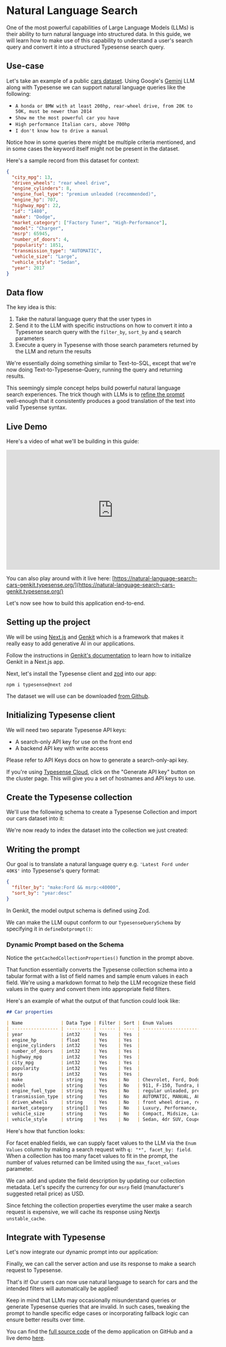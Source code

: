 # Natural Language Search

One of the most powerful capabilities of Large Language Models (LLMs) is their ability to turn natural language into structured data.
In this guide, we will learn how to make use of this capability to understand a user's search query and convert it into a structured Typesense search query.

## Use-case

Let's take an example of a public [cars dataset](https://www.kaggle.com/datasets/rupindersinghrana/car-features-and-prices-dataset).
Using Google's [Gemini](https://deepmind.google/technologies/gemini/) LLM along with Typesense we can support natural language queries like the following:

- `A honda or BMW with at least 200hp, rear-wheel drive, from 20K to 50K, must be newer than 2014`
- `Show me the most powerful car you have`
- `High performance Italian cars, above 700hp`
- `I don't know how to drive a manual`

Notice how in some queries there might be multiple criteria mentioned, and in some cases the keyword itself might not be present in the dataset.

Here's a sample record from this dataset for context:

```json
{
  "city_mpg": 13,
  "driven_wheels": "rear wheel drive",
  "engine_cylinders": 8,
  "engine_fuel_type": "premium unleaded (recommended)",
  "engine_hp": 707,
  "highway_mpg": 22,
  "id": "1480",
  "make": "Dodge",
  "market_category": ["Factory Tuner", "High-Performance"],
  "model": "Charger",
  "msrp": 65945,
  "number_of_doors": 4,
  "popularity": 1851,
  "transmission_type": "AUTOMATIC",
  "vehicle_size": "Large",
  "vehicle_style": "Sedan",
  "year": 2017
}
```

## Data flow

The key idea is this:

1. Take the natural language query that the user types in
2. Send it to the LLM with specific instructions on how to convert it into a Typesense search query with the `filter_by`, `sort_by` and `q` search parameters
3. Execute a query in Typesense with those search parameters returned by the LLM and return the results

We're essentially doing something similar to Text-to-SQL, except that we're now doing Text-to-Typesense-Query, running the query and returning results.

This seemingly simple concept helps build powerful natural language search experiences.
The trick though with LLMs is to [refine the prompt](#writing-the-prompt) well-enough that it consistently produces a good translation of the text into valid Typesense syntax.

## Live Demo

Here's a video of what we'll be building in this guide:

<iframe width="560" height="315" src="https://www.youtube.com/embed/xyXccgMqBow?si=utqcCh9HDEnoGtmL" title="YouTube video player" frameborder="0" allow="accelerometer; autoplay; clipboard-write; encrypted-media; gyroscope; picture-in-picture; web-share" referrerpolicy="strict-origin-when-cross-origin" allowfullscreen></iframe>

You can also play around with it live here: [https://natural-language-search-cars-genkit.typesense.org/](https://natural-language-search-cars-genkit.typesense.org/)

Let's now see how to build this application end-to-end.

## Setting up the project

We will be using [Next.js](https://nextjs.org/) and [Genkit](https://github.com/firebase/genkit) which is a framework that makes it really easy to add generative AI in our applications.

Follow the instructions in [Genkit's documentation](https://firebase.google.com/docs/genkit/nextjs) to learn how to initialize Genkit in a Next.js app.

Next, let's install the Typesense client and [zod](https://zod.dev/) into our app:

```shell
npm i typesense@next zod
```

The dataset we will use can be downloaded [from Github](https://github.com/typesense/showcase-generation-augmented-retrieval-genkit/blob/main/scripts/data/cars.jsonl).

## Initializing Typesense client

We will need two separate Typesense API keys:

- A search-only API key for use on the front end
- A backend API key with write access

Please refer to <RouterLink :to="`/${$site.themeConfig.typesenseLatestVersion}/api/api-keys.html#search-only-api-key`">API Keys</RouterLink> docs on how to generate a search-only-api key.

If you're using [Typesense Cloud](./install-typesense.md#option-1-typesense-cloud), click on the "Generate API key" button on the cluster page. This will give you a set of hostnames and API keys to use.

<Tabs :tabs="['JavaScript']">
  <template v-slot:JavaScript>

```js
import Typesense from 'typesense'
/*
 *  Our JavaScript client library works on both the server and the browser.
 *  When using the library on the browser, please be sure to use the
 *  search-only API Key rather than an admin API key since the latter
 *  has write access to Typesense and you don't want to expose that.
 */
export const typesense = ({ isServer = false } = {}) =>
  new Typesense.Client({
    apiKey:
      (isServer ? process.env.TYPESENSE_ADMIN_API_KEY : process.env.NEXT_PUBLIC_TYPESENSE_SEARCH_ONLY_API_KEY) || 'xyz',
    nodes: [
      {
        url: process.env.NEXT_PUBLIC_TYPESENSE_URL || 'http://localhost:8108',
      },
    ],
    connectionTimeoutSeconds: 5,
  })
```

  </template>
</Tabs>

## Create the Typesense collection

We'll use the following schema to create a Typesense Collection and import our cars dataset into it:

<Tabs :tabs="['JavaScript']">
  <template v-slot:JavaScript>

```js
typesense({ isServer: true })
  .collections()
  .create({
    name: 'cars',
    fields: [
      { name: 'make', type: 'string', facet: true },
      { name: 'model', type: 'string', facet: true },
      { name: 'year', type: 'int32' },
      { name: 'engine_fuel_type', type: 'string', facet: true },
      { name: 'engine_hp', type: 'float' },
      { name: 'engine_cylinders', type: 'int32' },
      { name: 'transmission_type', type: 'string', facet: true },
      { name: 'driven_wheels', type: 'string', facet: true },
      { name: 'number_of_doors', type: 'int32' },
      { name: 'market_category', type: 'string[]', facet: true },
      { name: 'vehicle_size', type: 'string', facet: true },
      { name: 'vehicle_style', type: 'string', facet: true },
      { name: 'highway_mpg', type: 'int32' },
      { name: 'city_mpg', type: 'int32' },
      { name: 'popularity', type: 'int32' },
      { name: 'msrp', type: 'int32' },
    ],
  })
```

  </template>
</Tabs>

We're now ready to index the dataset into the collection we just created:

<Tabs :tabs="['JavaScript']">
  <template v-slot:JavaScript>

```js
let fs = require('fs/promises')

const carsInJsonl = await fs.readFile('cars.jsonl')
// IMPORTANT: Be sure to increase connectionTimeoutSeconds to at least 5 minutes or more for imports,
//  when instantiating the client
typesense({ isServer: true }).collections('cars').documents().import(carsInJsonl)
```

  </template>
</Tabs>

## Writing the prompt

Our goal is to translate a natural language query e.g. `'Latest Ford under 40K$'` into Typesense's query format:

```json
{
  "filter_by": "make:Ford && msrp:<40000",
  "sort_by": "year:desc"
}
```

In Genkit, the model output schema is defined using Zod.

<Tabs :tabs="['JavaScript']">
<template v-slot:JavaScript>

```js
import * as z from 'zod'

const TypesenseQuerySchema = z
  .object({
    query: z.string().describe('a full-text search query'),
    filter_by: z.string().describe('a filter query in Typesense format'),
    sort_by: z.string().describe('a sorting query in Typesense format'),
  })
  .partial()
```

  </template>
</Tabs>

We can make the LLM ouput conform to our `TypesenseQuerySchema` by specifying it in `defineDotprompt()`:

<Tabs :tabs="['JavaScript']">
  <template v-slot:JavaScript>

```js
import { defineDotprompt } from '@genkit-ai/dotprompt'

const typesensePrompt = async () =>
  defineDotprompt(
    {
      model: 'googleai/gemini-1.5-flash',
      input: {
        schema: z.object({
          query: z.string(),
        }),
      },
      output: {
        schema: TypesenseQuerySchema,
      },
      name: 'typesense-prompt',
    },
    `You are assisting a user in searching for cars. Convert their query into the appropriate Typesense query format based on the instructions below.

### Typesense Query Syntax ###

## Filtering (for the filter_by property) ##

Matching values: The syntax is {fieldName} follow by a match operator : and a string value or an array of string values each separated by a comma. Do not encapsulate the value in double quote or single quote. Examples:
- model:prius
- make:[BMW,Nissan] returns cars that are manufactured by BMW OR Nissan.

Numeric Filters: Use :[min..max] for ranges, or comparison operators like :>, :<, :>=, :<=, :=. Examples:
 - year:[2000..2020]
 - highway_mpg:>40
 - msrp:=30000

Multiple Conditions: Separate conditions with &&. Examples:
 - num_employees:>100 && country:[USA,UK]
 - categories:=Shoes && categories:=Outdoor

OR Conditions Across Fields: Use || only for different fields. Examples:
 - vehicle_size:Large || vehicle_style:Wagon
 - (vehicle_size:Large || vehicle_style:Wagon) && year:>2010

If the same field is used for filtering multiple values in an || (OR) operation, then use the multi-value OR syntax. For eg:
\`make:BMW || make:Honda || make:Ford\`
should be simplified as:
\`make:[BMW, Honda, Ford]\`

Negation: Use :!= to exclude values. Examples:
 - make:!=Nissan
 - make:!=[Nissan,BMW]

If any string values have parentheses, surround the value with backticks to escape them.

For eg, if a field has the value "premium unleaded (required)", and you need to use it in a filter_by expression, then you would use it like this:

- fuel_type:\`premium unleaded (required)\`
- fuel_type!:\`premium unleaded (required)\`

## Sorting (for the sort_by property) ##

You can only sort maximum 3 sort fields at a time. The syntax is {fieldName}: follow by asc (ascending) or dsc (descending), if sort by multiple fields, separate them by a comma. Examples:
 - msrp:desc
 - year:asc,city_mpg:desc

Sorting hints:
  - When a user says something like "good mileage", sort by highway_mpg or/and city_mpg.
  - When a user says something like "powerful", sort by engine_hp.
  - When a user says something like "latest", sort by year.

## Car properties ##

| Name | Data Type | Filter | Sort | Enum Values | Description |
|------|-----------|--------|------|-------------|-------------|
${await getCachedCollectionProperties()}

### Query (for the query property) ###
Include query only if both filter_by and sort_by are inadequate.

### User-Supplied Query ###

{{query}}

### Output Instructions ###

Provide the valid JSON with the correct filter and sorting format, only include fields with non-null values. Do not add extra text or explanations.`,
  )
```

  </template>
</Tabs>

### Dynamic Prompt based on the Schema

Notice the `getCachedCollectionProperties()` function in the prompt above.

That function essentially converts the Typesense collection schema into a tabular format with a list of field names and sample enum values in each field.
We're using a markdown format to help the LLM recognize these field values in the query and convert them into appropriate field filters.

Here's an example of what the output of that function could look like:

```markdown
## Car properties

| Name              | Data Type | Filter | Sort | Enum Values                                                                                                                                                                                                                                                                                                                                                                                                                                                  | Description                               |
| ----------------- | --------- | ------ | ---- | ------------------------------------------------------------------------------------------------------------------------------------------------------------------------------------------------------------------------------------------------------------------------------------------------------------------------------------------------------------------------------------------------------------------------------------------------------------ | ----------------------------------------- |
| year              | int32     | Yes    | Yes  |                                                                                                                                                                                                                                                                                                                                                                                                                                                              |                                           |
| engine_hp         | float     | Yes    | Yes  |                                                                                                                                                                                                                                                                                                                                                                                                                                                              |                                           |
| engine_cylinders  | int32     | Yes    | Yes  |                                                                                                                                                                                                                                                                                                                                                                                                                                                              |                                           |
| number_of_doors   | int32     | Yes    | Yes  |                                                                                                                                                                                                                                                                                                                                                                                                                                                              |                                           |
| highway_mpg       | int32     | Yes    | Yes  |                                                                                                                                                                                                                                                                                                                                                                                                                                                              |                                           |
| city_mpg          | int32     | Yes    | Yes  |                                                                                                                                                                                                                                                                                                                                                                                                                                                              |                                           |
| popularity        | int32     | Yes    | Yes  |                                                                                                                                                                                                                                                                                                                                                                                                                                                              |                                           |
| msrp              | int32     | Yes    | Yes  |                                                                                                                                                                                                                                                                                                                                                                                                                                                              | in USD                                    |
| make              | string    | Yes    | No   | Chevrolet, Ford, Dodge, Mercedes-Benz, BMW, Toyota, Infiniti, GMC, Volkswagen, Nissan, Mazda, Audi, Cadillac, Lexus, Volvo, Honda, Suzuki, Hyundai, Pontiac, Mitsubishi, Chrysler, Kia, Porsche, Subaru, Acura, Buick, Oldsmobile, Saab, Lincoln, Bentley, Ferrari, Plymouth, Aston Martin, Land Rover, Lamborghini, Maserati, Scion, FIAT, Rolls-Royce, Lotus, Maybach, HUMMER, McLaren, Alfa Romeo, Genesis, Spyker, Bugatti                               |                                           |
| model             | string    | Yes    | No   | 911, F-150, Tundra, E-Class, Silverado 1500, 3 Series, Sierra 1500, Tacoma, B-Series Pickup, Truck, Accord, Colorado, 300-Class, 9-3, Civic, Q50, Forte, Canyon, Frontier, Ram Pickup 1500, R8, C-Class, 4 Series, 3, S-Class, Gallardo, 6 Series, Dakota, Golf GTI, Jetta, Camaro, 900, 850, S-10, Colt, Charger, Continental GT, G6, Juke, 370Z, Jimmy, Pickup, Sidekick, Corvette, Q70, Shadow, Ranger, Mustang, G Coupe, Durango, Silverado 1500 Classic | There are more enum values for this field |
| engine_fuel_type  | string    | Yes    | No   | regular unleaded, premium unleaded (required), premium unleaded (recommended), flex-fuel (unleaded/E85), diesel, flex-fuel (premium unleaded required/E85), flex-fuel (premium unleaded recommended/E85), electric, natural gas                                                                                                                                                                                                                              |                                           |
| transmission_type | string    | Yes    | No   | AUTOMATIC, MANUAL, AUTOMATED_MANUAL, UNKNOWN, DIRECT_DRIVE                                                                                                                                                                                                                                                                                                                                                                                                   |                                           |
| driven_wheels     | string    | Yes    | No   | front wheel drive, rear wheel drive, all wheel drive, four wheel drive                                                                                                                                                                                                                                                                                                                                                                                       |                                           |
| market_category   | string[]  | Yes    | No   | Luxury, Performance, High-Performance, Crossover, Hatchback, Factory Tuner, Flex Fuel, Exotic, Hybrid, Diesel                                                                                                                                                                                                                                                                                                                                                |                                           |
| vehicle_size      | string    | Yes    | No   | Compact, Midsize, Large                                                                                                                                                                                                                                                                                                                                                                                                                                      |                                           |
| vehicle_style     | string    | Yes    | No   | Sedan, 4dr SUV, Coupe, Convertible, Wagon, 4dr Hatchback, Extended Cab Pickup, 2dr Hatchback, Crew Cab Pickup, Passenger Minivan, Regular Cab Pickup, 2dr SUV, Cargo Van, Passenger Van, Cargo Minivan, Convertible SUV                                                                                                                                                                                                                                      |                                           |
```

Here's how that function looks:

<Tabs :tabs="['JavaScript']">
<template v-slot:JavaScript>

```js
async function getCollectionProperties() {
  const collection = await typesense({ isServer: true }).collections('cars').retrieve()
  const facetableFields = []
  const rows = []

  collection.fields?.forEach(field => {
    if (field.facet) {
      facetableFields.push(field)
    } else {
      const { name, type, sort } = field
      rows.push(
        // prettier-ignore
        `|${name}|${type}|Yes|${booleanToYesNo(sort)}||${collection.metadata?.[name] || ''}|`,
      )
    }
  })

  const facetValues = await typesense()
    .collections('cars')
    .documents()
    .search({
      q: '*',
      facet_by: facetableFields?.map(({ name }) => name).join(','),
      max_facet_values: MAX_FACET_VALUES + 1, // plus 1 so we can check if any fields exceed the limit
    })

  const facetableRows = facetableFields?.map(({ type, name, sort }, i) => {
    const counts = facetValues.facet_counts?.[i].counts
    const exceedMaxNumValues =
      counts && counts?.length > MAX_FACET_VALUES ? 'There are more enum values for this field' : ''
    const enums = counts?.map(item => item.value).join(', ')
    // prettier-ignore
    return `|${name}|${type}|Yes|${booleanToYesNo(sort)}|${enums}|${collection.metadata?.[name] || ' '
    }${exceedMaxNumValues}|`;
  })
  return rows.concat(facetableRows).join('\n')
}

function booleanToYesNo(bool: boolean | null | undefined) {
  return bool ? 'Yes' : 'No'
}
```

  </template>
</Tabs>

For facet enabled fields, we can supply facet values to the LLM via the `Enum Values` column by making a search request with `q: "*", facet_by: field`. When a collection has too many facet values to fit in the prompt, the number of values returned can be limited using the `max_facet_values` parameter.

We can add and update the field description by updating our collection metadata. Let's specify the currency for our `msrp` field (manufacturer's suggested retail price) as USD.

<Tabs :tabs="['JavaScript']">
<template v-slot:JavaScript>

```js
await typesense.collections('cars').update({
  metadata: {
    msrp: 'in USD',
  },
})
```

  </template>
</Tabs>

Since fetching the collection properties everytime the user make a search request is expensive, we will cache its response using Nextjs `unstable_cache`.

<Tabs :tabs="['JavaScript']">
<template v-slot:JavaScript>

```js
import { unstable_cache } from 'next/cache'

const getCachedCollectionProperties = unstable_cache(async () => await getCollectionProperties(), [], {
  tags: ['getCollectionProperties'],
  revalidate: false, // Since the Typesense data for this demo is static, we will cache the response indefinitely.
})
```

  </template>
</Tabs>

## Integrate with Typesense

Let's now integrate our dynamic prompt into our application:

<Tabs :tabs="['JavaScript']">
  <template v-slot:JavaScript>

```js
'use server'
import { configureGenkit } from '@genkit-ai/core'
import { defineFlow, runFlow } from '@genkit-ai/flow'
import { googleAI } from '@genkit-ai/googleai'
import { TypesenseQuerySchema } from '@/schemas/typesense'

configureGenkit({
  plugins: [googleAI()],
  logLevel: 'debug',
})

const generateTypesenseQuery = defineFlow(
  {
    name: 'generateTypesenseQuery',
    inputSchema: z.string(),
    outputSchema: TypesenseQuerySchema,
  },
  async query => {
    const llmResponse = await typesensePrompt().generate({
      model: 'googleai/gemini-1.5-flash-latest',
      input: { query },
    })
    return llmResponse.output()
  },
)

export async function callGenerateTypesenseQuery(query: string) {
  return await runFlow(generateTypesenseQuery, query)
}
```

  </template>
</Tabs>

Finally, we can call the server action and use its response to make a search request to Typesense.

<Tabs :tabs="['JavaScript']">
  <template v-slot:JavaScript>

```js
async function getCars(q: string) {
  const generatedQ = await callGenerateTypesenseQuery(q)

  const params = {
    q: generatedQ.query || '*',
    filter_by: generatedQ.filter_by || '',
    sort_by: generatedQ.sort_by || '',
  }

  const searchResponse = await typesense()
    .collections('cars')
    .documents()
    .search({
      ...params,
      query_by: 'make,model,market_category',
      per_page: 12,
    })

  console.log(searchResponse)
}
```

  </template>
</Tabs>

That's it! Our users can now use natural language to search for cars and the intended filters will automatically be applied!

Keep in mind that LLMs may occasionally misunderstand queries or generate Typesense queries that are invalid. In such cases, tweaking the prompt to handle specific edge cases or incorporating fallback logic can ensure better results over time.

You can find the [full source code](https://github.com/typesense/showcase-generation-augmented-retrieval-genkit) of the demo application on GitHub and a live demo [here](https://natural-language-search-cars-genkit.typesense.org/).
